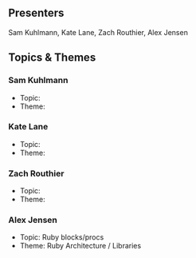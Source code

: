## Presenters

Sam Kuhlmann, Kate Lane, Zach Routhier, Alex Jensen

## Topics & Themes

### Sam Kuhlmann

* Topic:
* Theme:

### Kate Lane

* Topic:
* Theme:

### Zach Routhier

* Topic:
* Theme:

### Alex Jensen

* Topic: Ruby blocks/procs
* Theme: Ruby Architecture / Libraries
